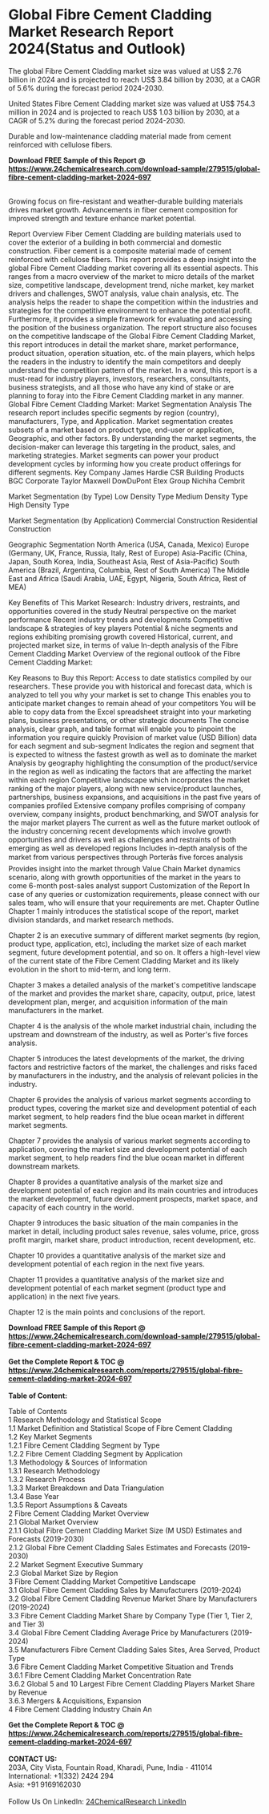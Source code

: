 <h1>Global Fibre Cement Cladding Market Research Report 2024(Status and Outlook)</h1><p>The global Fibre Cement Cladding market size was valued at US$ 2.76 billion in 2024 and is projected to reach US$ 3.84 billion by 2030, at a CAGR of 5.6% during the forecast period 2024-2030.</p><p>
United States Fibre Cement Cladding market size was valued at US$ 754.3 million in 2024 and is projected to reach US$ 1.03 billion by 2030, at a CAGR of 5.2% during the forecast period 2024-2030.</p><p>
Durable and low-maintenance cladding material made from cement reinforced with cellulose fibers.</p><div><b>Download FREE Sample of this Report @ 
            <a href="https://www.24chemicalresearch.com/download-sample/279515/global-fibre-cement-cladding-market-2024-697">
            https://www.24chemicalresearch.com/download-sample/279515/global-fibre-cement-cladding-market-2024-697</a></b></div><br><p>
Growing focus on fire-resistant and weather-durable building materials drives market growth. Advancements in fiber cement composition for improved strength and texture enhance market potential.</p><p>
Report Overview
 Fiber Cement Cladding are building materials used to cover the exterior of a building in both commercial and domestic construction. Fiber cement is a composite material made of cement reinforced with cellulose fibers.
 This report provides a deep insight into the global Fibre Cement Cladding market covering all its essential aspects. This ranges from a macro overview of the market to micro details of the market size, competitive landscape, development trend, niche market, key market drivers and challenges, SWOT analysis, value chain analysis, etc.
 The analysis helps the reader to shape the competition within the industries and strategies for the competitive environment to enhance the potential profit. Furthermore, it provides a simple framework for evaluating and accessing the position of the business organization. The report structure also focuses on the competitive landscape of the Global Fibre Cement Cladding Market, this report introduces in detail the market share, market performance, product situation, operation situation, etc. of the main players, which helps the readers in the industry to identify the main competitors and deeply understand the competition pattern of the market.
 In a word, this report is a must-read for industry players, investors, researchers, consultants, business strategists, and all those who have any kind of stake or are planning to foray into the Fibre Cement Cladding market in any manner.
 Global Fibre Cement Cladding Market: Market Segmentation Analysis
 The research report includes specific segments by region (country), manufacturers, Type, and Application. Market segmentation creates subsets of a market based on product type, end-user or application, Geographic, and other factors. By understanding the market segments, the decision-maker can leverage this targeting in the product, sales, and marketing strategies. Market segments can power your product development cycles by informing how you create product offerings for different segments.
 Key Company
 James Hardie
 CSR Building Products
 BGC Corporate
 Taylor Maxwell
 DowDuPont
 Etex Group
 Nichiha
 Cembrit</p><p>
 Market Segmentation (by Type)
 Low Density Type
 Medium Density Type
 High Density Type</p><p>
 Market Segmentation (by Application)
 Commercial Construction
 Residential Construction</p><p>
 Geographic Segmentation
North America (USA, Canada, Mexico)
Europe (Germany, UK, France, Russia, Italy, Rest of Europe)
Asia-Pacific (China, Japan, South Korea, India, Southeast Asia, Rest of Asia-Pacific)
South America (Brazil, Argentina, Columbia, Rest of South America)
The Middle East and Africa (Saudi Arabia, UAE, Egypt, Nigeria, South Africa, Rest of MEA)</p><p>
 Key Benefits of This Market Research:
Industry drivers, restraints, and opportunities covered in the study
Neutral perspective on the market performance
Recent industry trends and developments
Competitive landscape &amp; strategies of key players
Potential &amp; niche segments and regions exhibiting promising growth covered
Historical, current, and projected market size, in terms of value
In-depth analysis of the Fibre Cement Cladding Market
Overview of the regional outlook of the Fibre Cement Cladding Market:</p><p>
 Key Reasons to Buy this Report:
Access to date statistics compiled by our researchers. These provide you with historical and forecast data, which is analyzed to tell you why your market is set to change
This enables you to anticipate market changes to remain ahead of your competitors
You will be able to copy data from the Excel spreadsheet straight into your marketing plans, business presentations, or other strategic documents
The concise analysis, clear graph, and table format will enable you to pinpoint the information you require quickly
Provision of market value (USD Billion) data for each segment and sub-segment
Indicates the region and segment that is expected to witness the fastest growth as well as to dominate the market
Analysis by geography highlighting the consumption of the product/service in the region as well as indicating the factors that are affecting the market within each region
Competitive landscape which incorporates the market ranking of the major players, along with new service/product launches, partnerships, business expansions, and acquisitions in the past five years of companies profiled
Extensive company profiles comprising of company overview, company insights, product benchmarking, and SWOT analysis for the major market players
The current as well as the future market outlook of the industry concerning recent developments which involve growth opportunities and drivers as well as challenges and restraints of both emerging as well as developed regions
Includes in-depth analysis of the market from various perspectives through Porterâs five forces analysis
Provides insight into the market through Value Chain
Market dynamics scenario, along with growth opportunities of the market in the years to come
6-month post-sales analyst support
 Customization of the Report
 In case of any queries or customization requirements, please connect with our sales team, who will ensure that your requirements are met.
 Chapter Outline
 Chapter 1 mainly introduces the statistical scope of the report, market division standards, and market research methods.</p><p>
 Chapter 2 is an executive summary of different market segments (by region, product type, application, etc), including the market size of each market segment, future development potential, and so on. It offers a high-level view of the current state of the Fibre Cement Cladding Market and its likely evolution in the short to mid-term, and long term.</p><p>
 Chapter 3 makes a detailed analysis of the market's competitive landscape of the market and provides the market share, capacity, output, price, latest development plan, merger, and acquisition information of the main manufacturers in the market.</p><p>
 Chapter 4 is the analysis of the whole market industrial chain, including the upstream and downstream of the industry, as well as Porter's five forces analysis.</p><p>
 Chapter 5 introduces the latest developments of the market, the driving factors and restrictive factors of the market, the challenges and risks faced by manufacturers in the industry, and the analysis of relevant policies in the industry.</p><p>
 Chapter 6 provides the analysis of various market segments according to product types, covering the market size and development potential of each market segment, to help readers find the blue ocean market in different market segments.</p><p>
 Chapter 7 provides the analysis of various market segments according to application, covering the market size and development potential of each market segment, to help readers find the blue ocean market in different downstream markets.</p><p>
 Chapter 8 provides a quantitative analysis of the market size and development potential of each region and its main countries and introduces the market development, future development prospects, market space, and capacity of each country in the world.</p><p>
 Chapter 9 introduces the basic situation of the main companies in the market in detail, including product sales revenue, sales volume, price, gross profit margin, market share, product introduction, recent development, etc.</p><p>
 Chapter 10 provides a quantitative analysis of the market size and development potential of each region in the next five years.</p><p>
 Chapter 11 provides a quantitative analysis of the market size and development potential of each market segment (product type and application) in the next five years.</p><p>
 Chapter 12 is the main points and conclusions of the report.</p><div><b>Download FREE Sample of this Report @ 
            <a href="https://www.24chemicalresearch.com/download-sample/279515/global-fibre-cement-cladding-market-2024-697">
            https://www.24chemicalresearch.com/download-sample/279515/global-fibre-cement-cladding-market-2024-697</a></b></div><br><div><b>Get the Complete Report & TOC @ 
            <a href="https://www.24chemicalresearch.com/reports/279515/global-fibre-cement-cladding-market-2024-697">
            https://www.24chemicalresearch.com/reports/279515/global-fibre-cement-cladding-market-2024-697</a></b></div><br>
            <b>Table of Content:</b><p>Table of Contents<br />
 1 Research Methodology and Statistical Scope<br />
 1.1 Market Definition and Statistical Scope of Fibre Cement Cladding<br />
 1.2 Key Market Segments<br />
 1.2.1 Fibre Cement Cladding Segment by Type<br />
 1.2.2 Fibre Cement Cladding Segment by Application<br />
 1.3 Methodology & Sources of Information<br />
 1.3.1 Research Methodology<br />
 1.3.2 Research Process<br />
 1.3.3 Market Breakdown and Data Triangulation<br />
 1.3.4 Base Year<br />
 1.3.5 Report Assumptions & Caveats<br />
 2 Fibre Cement Cladding Market Overview<br />
 2.1 Global Market Overview<br />
 2.1.1 Global Fibre Cement Cladding Market Size (M USD) Estimates and Forecasts (2019-2030)<br />
 2.1.2 Global Fibre Cement Cladding Sales Estimates and Forecasts (2019-2030)<br />
 2.2 Market Segment Executive Summary<br />
 2.3 Global Market Size by Region<br />
 3 Fibre Cement Cladding Market Competitive Landscape<br />
 3.1 Global Fibre Cement Cladding Sales by Manufacturers (2019-2024)<br />
 3.2 Global Fibre Cement Cladding Revenue Market Share by Manufacturers (2019-2024)<br />
 3.3 Fibre Cement Cladding Market Share by Company Type (Tier 1, Tier 2, and Tier 3)<br />
 3.4 Global Fibre Cement Cladding Average Price by Manufacturers (2019-2024)<br />
 3.5 Manufacturers Fibre Cement Cladding Sales Sites, Area Served, Product Type<br />
 3.6 Fibre Cement Cladding Market Competitive Situation and Trends<br />
 3.6.1 Fibre Cement Cladding Market Concentration Rate<br />
 3.6.2 Global 5 and 10 Largest Fibre Cement Cladding Players Market Share by Revenue<br />
 3.6.3 Mergers & Acquisitions, Expansion<br />
 4 Fibre Cement Cladding Industry Chain An</p><div><b>Get the Complete Report & TOC @ 
            <a href="https://www.24chemicalresearch.com/reports/279515/global-fibre-cement-cladding-market-2024-697">
            https://www.24chemicalresearch.com/reports/279515/global-fibre-cement-cladding-market-2024-697</a></b></div><br><b>CONTACT US:</b><br>
            203A, City Vista, Fountain Road, Kharadi, Pune, India - 411014<br>
            International: +1(332) 2424 294<br>
            Asia: +91 9169162030 <br><br>
            Follow Us On LinkedIn: <a href="https://www.linkedin.com/company/24chemicalresearch/">24ChemicalResearch LinkedIn</a>